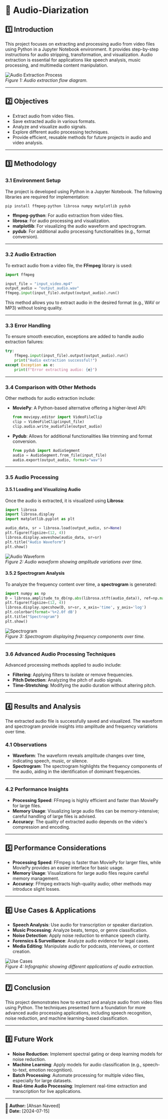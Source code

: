 

# 📄 Audio-Diarization

## 1️⃣ Introduction
This project focuses on extracting and processing audio from video files using Python in a Jupyter Notebook environment. It provides step-by-step instructions for audio stripping, transformation, and visualization. Audio extraction is essential for applications like speech analysis, music processing, and multimedia content manipulation.

![Audio Extraction Process](path_to_your_image/intro_image.png)  
*Figure 1: Audio extraction flow diagram.*

---

## 2️⃣ Objectives
- Extract audio from video files.
- Save extracted audio in various formats.
- Analyze and visualize audio signals.
- Explore different audio processing techniques.
- Provide efficient, reusable methods for future projects in audio and video analysis.

---

## 3️⃣ Methodology

### 3.1 Environment Setup
The project is developed using Python in a Jupyter Notebook. The following libraries are required for implementation:

```bash
pip install ffmpeg-python librosa numpy matplotlib pydub
```

- **ffmpeg-python**: For audio extraction from video files.
- **librosa**: For audio processing and visualization.
- **matplotlib**: For visualizing the audio waveform and spectrogram.
- **pydub**: For additional audio processing functionalities (e.g., format conversion).

---

### 3.2 Audio Extraction
To extract audio from a video file, the **FFmpeg** library is used:

```python
import ffmpeg

input_file = "input_video.mp4"
output_audio = "output_audio.wav"
ffmpeg.input(input_file).output(output_audio).run()
```

This method allows you to extract audio in the desired format (e.g., WAV or MP3) without losing quality.

---

### 3.3 Error Handling
To ensure smooth execution, exceptions are added to handle audio extraction failures:

```python
try:
    ffmpeg.input(input_file).output(output_audio).run()
    print("Audio extraction successful!")
except Exception as e:
    print(f"Error extracting audio: {e}")
```

---

### 3.4 Comparison with Other Methods
Other methods for audio extraction include:
- **MoviePy**: A Python-based alternative offering a higher-level API:

  ```python
  from moviepy.editor import VideoFileClip
  clip = VideoFileClip(input_file)
  clip.audio.write_audiofile(output_audio)
  ```

- **Pydub**: Allows for additional functionalities like trimming and format conversion.

  ```python
  from pydub import AudioSegment
  audio = AudioSegment.from_file(input_file)
  audio.export(output_audio, format="wav")
  ```

---

### 3.5 Audio Processing

#### 3.5.1 Loading and Visualizing Audio
Once the audio is extracted, it is visualized using **Librosa**:

```python
import librosa
import librosa.display
import matplotlib.pyplot as plt

audio_data, sr = librosa.load(output_audio, sr=None)
plt.figure(figsize=(12, 4))
librosa.display.waveshow(audio_data, sr=sr)
plt.title("Audio Waveform")
plt.show()
```

![Audio Waveform](path_to_your_image/waveform.png)  
*Figure 2: Audio waveform showing amplitude variations over time.*

#### 3.5.2 Spectrogram Analysis
To analyze the frequency content over time, a **spectrogram** is generated:

```python
import numpy as np
D = librosa.amplitude_to_db(np.abs(librosa.stft(audio_data)), ref=np.max)
plt.figure(figsize=(12, 4))
librosa.display.specshow(D, sr=sr, x_axis='time', y_axis='log')
plt.colorbar(format='%+2.0f dB')
plt.title("Spectrogram")
plt.show()
```

![Spectrogram](path_to_your_image/spectrogram.png)  
*Figure 3: Spectrogram displaying frequency components over time.*

---

### 3.6 Advanced Audio Processing Techniques
Advanced processing methods applied to audio include:
- **Filtering**: Applying filters to isolate or remove frequencies.
- **Pitch Detection**: Analyzing the pitch of audio signals.
- **Time-Stretching**: Modifying the audio duration without altering pitch.

---

## 4️⃣ Results and Analysis

The extracted audio file is successfully saved and visualized. The waveform and spectrogram provide insights into amplitude and frequency variations over time.

### 4.1 Observations
- **Waveform**: The waveform reveals amplitude changes over time, indicating speech, music, or silence.
- **Spectrogram**: The spectrogram highlights the frequency components of the audio, aiding in the identification of dominant frequencies.

---

### 4.2 Performance Insights
- **Processing Speed**: FFmpeg is highly efficient and faster than MoviePy for large files.
- **Memory Usage**: Visualizing large audio files can be memory-intensive; careful handling of large files is advised.
- **Accuracy**: The quality of extracted audio depends on the video's compression and encoding.

---

## 5️⃣ Performance Considerations

- **Processing Speed**: FFmpeg is faster than MoviePy for larger files, while MoviePy provides an easier interface for basic usage.
- **Memory Usage**: Visualizations for large audio files require careful memory management.
- **Accuracy**: FFmpeg extracts high-quality audio; other methods may introduce slight losses.

---

## 6️⃣ Use Cases & Applications

- **Speech Analysis**: Use audio for transcription or speaker diarization.
- **Music Processing**: Analyze beats, tempo, or genre classification.
- **Noise Detection**: Apply noise reduction to enhance speech clarity.
- **Forensics & Surveillance**: Analyze audio evidence for legal cases.
- **Media Editing**: Manipulate audio for podcasts, interviews, or content creation.

![Use Cases](path_to_your_image/use_cases.png)  
*Figure 4: Infographic showing different applications of audio extraction.*

---

## 7️⃣ Conclusion

This project demonstrates how to extract and analyze audio from video files using Python. The techniques presented form a foundation for more advanced audio processing applications, including speech recognition, noise reduction, and machine learning-based classification.

---

## 8️⃣ Future Work

- **Noise Reduction**: Implement spectral gating or deep learning models for noise reduction.
- **Machine Learning**: Apply models for audio classification (e.g., speech-to-text, emotion recognition).
- **Batch Processing**: Automate processing for multiple video files, especially for large datasets.
- **Real-time Audio Processing**: Implement real-time extraction and transcription for live applications.

---

📌 **Author:** [Ahsan Naveed]  
📆 **Date:** [2024-07-15]


